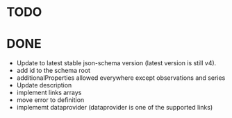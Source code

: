 # TODO



# DONE

- Update to latest stable json-schema version (latest version is still v4).
- add id to the schema root
- additionalProperties allowed everywhere except observations and series
- Update description
- implement links arrays
- move error to definition
- implememt dataprovider (dataprovider is one of the supported links)
